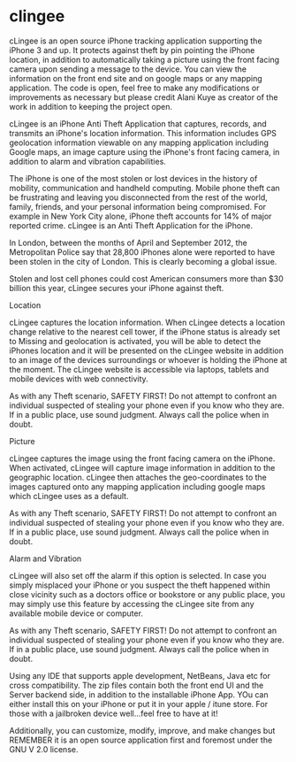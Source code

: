 # clingee
cLingee is an open source iPhone tracking application supporting the iPhone 3 and up. It protects against theft by pin pointing the iPhone location, in addition to automatically taking a picture using the front facing camera upon sending a message to the device. You can view the information on the front end site and on google maps or any mapping application. The code is open, feel free to make any modifications or improvements as necessary but please credit Alani Kuye as creator of the work in addition to keeping the project open.

cLingee is an iPhone Anti Theft Application that captures, records, and transmits an iPhone's location information. This information includes GPS geolocation information viewable on any mapping application including Google maps, an image capture using the iPhone's front facing camera, in addition to alarm and vibration capabilities.

The iPhone is one of the most stolen or lost devices in the history of mobility, communication and handheld computing. Mobile phone theft can be frustrating and leaving you disconnected from the rest of the world, family, friends, and your personal information being compromised. For example in New York City alone, iPhone theft accounts for 14% of major reported crime. cLingee is an Anti Theft Application for the iPhone.

In London, between the months of April and September 2012, the Metropolitan Police say that 28,800 iPhones alone were reported to have been stolen in the city of London. This is clearly becoming a global issue.

Stolen and lost cell phones could cost American consumers more than $30 billion this year, cLingee secures your iPhone against theft.



Location

cLingee captures the location information. When cLingee detects a location change relative to the nearest cell tower, if the iPhone status is already set to Missing and geolocation is activated, you will be able to detect the iPhones location and it will be presented on the cLingee website in addition to an image of the devices surroundings or whoever is holding the iPhone at the moment. The cLingee website is accessible via laptops, tablets and mobile devices with web connectivity.

As with any Theft scenario, SAFETY FIRST! Do not attempt to confront an individual suspected of stealing your phone even if you know who they are. If in a public place, use sound judgment. Always call the police when in doubt.


Picture

cLingee captures the image using the front facing camera on the iPhone. When activated, cLingee will capture image information in addition to the geographic location. cLingee then attaches the geo-coordinates to the images captured onto any mapping application including google maps which cLingee uses as a default.

As with any Theft scenario, SAFETY FIRST! Do not attempt to confront an individual suspected of stealing your phone even if you know who they are. If in a public place, use sound judgment. Always call the police when in doubt.

Alarm and Vibration

cLingee will also set off the alarm if this option is selected. In case you simply misplaced your iPhone or you suspect the theft happened within close vicinity such as a doctors office or bookstore or any public place, you may simply use this feature by accessing the cLingee site from any available mobile device or computer.

As with any Theft scenario, SAFETY FIRST! Do not attempt to confront an individual suspected of stealing your phone even if you know who they are. If in a public place, use sound judgment. Always call the police when in doubt.

Using any IDE that supports apple development, NetBeans, Java etc for cross compatibility. 
The zip files contain both the front end UI and the Server backend side, in addition to the installable iPhone App. YOu can either install this on your iPhone or put it in your apple / itune store. For those with a jailbroken device well...feel free to have at it!

Additionally, you can customize, modify, improve, and make changes but REMEMBER it is an open source application first and foremost under the GNU V 2.0 license.
